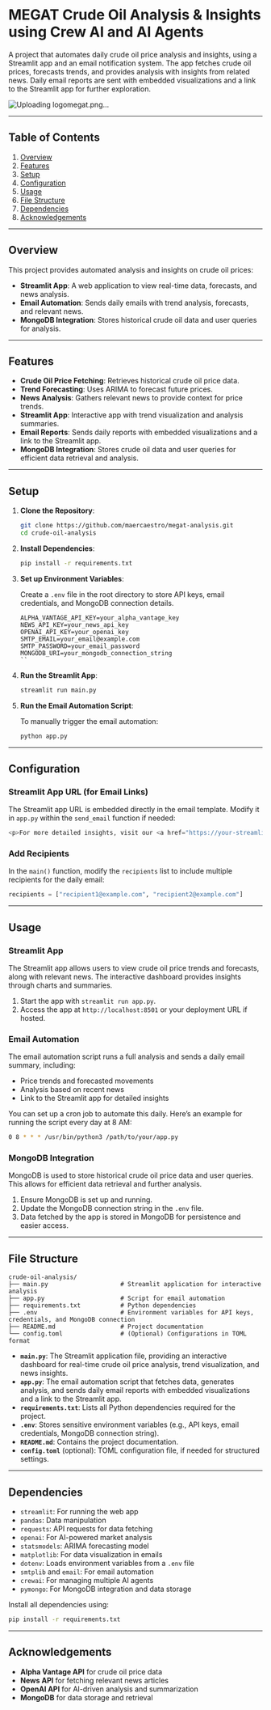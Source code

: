 # MEGAT Crude Oil Analysis & Insights using Crew AI and AI Agents

A project that automates daily crude oil price analysis and insights, using a Streamlit app and an email notification system. The app fetches crude oil prices, forecasts trends, and provides analysis with insights from related news. Daily email reports are sent with embedded visualizations and a link to the Streamlit app for further exploration.

![Uploading logomegat.png…](https://github.com/maercaestro/megat-transformer/blob/6a6f0b6cd569010680e9252ae632f20d6421844f/logomegat.png)

---

## Table of Contents

1. [Overview](#overview)
2. [Features](#features)
3. [Setup](#setup)
4. [Configuration](#configuration)
5. [Usage](#usage)
6. [File Structure](#file-structure)
7. [Dependencies](#dependencies)
8. [Acknowledgements](#acknowledgements)

---

## Overview

This project provides automated analysis and insights on crude oil prices:

- **Streamlit App**: A web application to view real-time data, forecasts, and news analysis.
- **Email Automation**: Sends daily emails with trend analysis, forecasts, and relevant news.
- **MongoDB Integration**: Stores historical crude oil data and user queries for analysis.

---

## Features

- **Crude Oil Price Fetching**: Retrieves historical crude oil price data.
- **Trend Forecasting**: Uses ARIMA to forecast future prices.
- **News Analysis**: Gathers relevant news to provide context for price trends.
- **Streamlit App**: Interactive app with trend visualization and analysis summaries.
- **Email Reports**: Sends daily reports with embedded visualizations and a link to the Streamlit app.
- **MongoDB Integration**: Stores crude oil data and user queries for efficient data retrieval and analysis.

---

## Setup

1. **Clone the Repository**:

   ```bash
   git clone https://github.com/maercaestro/megat-analysis.git
   cd crude-oil-analysis
   ```

2. **Install Dependencies**:

   ```bash
   pip install -r requirements.txt
   ```

3. **Set up Environment Variables**:

   Create a `.env` file in the root directory to store API keys, email credentials, and MongoDB connection details.

   ```plaintext
   ALPHA_VANTAGE_API_KEY=your_alpha_vantage_key
   NEWS_API_KEY=your_news_api_key
   OPENAI_API_KEY=your_openai_key
   SMTP_EMAIL=your_email@example.com
   SMTP_PASSWORD=your_email_password
   MONGODB_URI=your_mongodb_connection_string
   ``

   ```

4. **Run the Streamlit App**:

   ```bash
   streamlit run main.py
   ```

5. **Run the Email Automation Script**:

   To manually trigger the email automation:

   ```bash
   python app.py
   ```

---

## Configuration

### Streamlit App URL (for Email Links)

The Streamlit app URL is embedded directly in the email template. Modify it in `app.py` within the `send_email` function if needed:

```python
<p>For more detailed insights, visit our <a href="https://your-streamlit-app-url.com">Streamlit app</a>.</p>
```

### Add Recipients

In the `main()` function, modify the `recipients` list to include multiple recipients for the daily email:

```python
recipients = ["recipient1@example.com", "recipient2@example.com"]
```

---

## Usage

### Streamlit App

The Streamlit app allows users to view crude oil price trends and forecasts, along with relevant news. The interactive dashboard provides insights through charts and summaries.

1. Start the app with `streamlit run app.py`.
2. Access the app at `http://localhost:8501` or your deployment URL if hosted.

### Email Automation

The email automation script runs a full analysis and sends a daily email summary, including:

- Price trends and forecasted movements
- Analysis based on recent news
- Link to the Streamlit app for detailed insights

You can set up a cron job to automate this daily. Here’s an example for running the script every day at 8 AM:

```bash
0 8 * * * /usr/bin/python3 /path/to/your/app.py
```

### MongoDB Integration

MongoDB is used to store historical crude oil price data and user queries. This allows for efficient data retrieval and further analysis.

1. Ensure MongoDB is set up and running.
2. Update the MongoDB connection string in the `.env` file.
3. Data fetched by the app is stored in MongoDB for persistence and easier access.

---

## File Structure

```plaintext
crude-oil-analysis/
├── main.py                    # Streamlit application for interactive analysis
├── app.py                     # Script for email automation
├── requirements.txt           # Python dependencies
├── .env                       # Environment variables for API keys, credentials, and MongoDB connection
├── README.md                  # Project documentation
└── config.toml                # (Optional) Configurations in TOML format
```

- **`main.py`**: The Streamlit application file, providing an interactive dashboard for real-time crude oil price analysis, trend visualization, and news insights.
- **`app.py`**: The email automation script that fetches data, generates analysis, and sends daily email reports with embedded visualizations and a link to the Streamlit app.
- **`requirements.txt`**: Lists all Python dependencies required for the project.
- **`.env`**: Stores sensitive environment variables (e.g., API keys, email credentials, MongoDB connection string).
- **`README.md`**: Contains the project documentation.
- **`config.toml`** (optional): TOML configuration file, if needed for structured settings.

---

## Dependencies

- `streamlit`: For running the web app
- `pandas`: Data manipulation
- `requests`: API requests for data fetching
- `openai`: For AI-powered market analysis
- `statsmodels`: ARIMA forecasting model
- `matplotlib`: For data visualization in emails
- `dotenv`: Loads environment variables from a `.env` file
- `smtplib` and `email`: For email automation
- `crewai`: For managing multiple AI agents
- `pymongo`: For MongoDB integration and data storage

Install all dependencies using:

```bash
pip install -r requirements.txt
```

---

## Acknowledgements

- **Alpha Vantage API** for crude oil price data
- **News API** for fetching relevant news articles
- **OpenAI API** for AI-driven analysis and summarization
- **MongoDB** for data storage and retrieval

